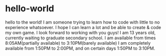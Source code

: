 # hello-world
hello to the world!
I am someone trying to learn how to code with little to no experience whatsoever. I hope I can learn a lot and be able to create & code my own game. I look forward to working with you guys! I am 13 years old, currently waiting to graduate secondary school. I am available from times 8:05AM(partially available) to 3:10PM(barely available) I am completely available from 1:50PM to 2:00PM, and on certain days 1:50PM to 3:10PM.
